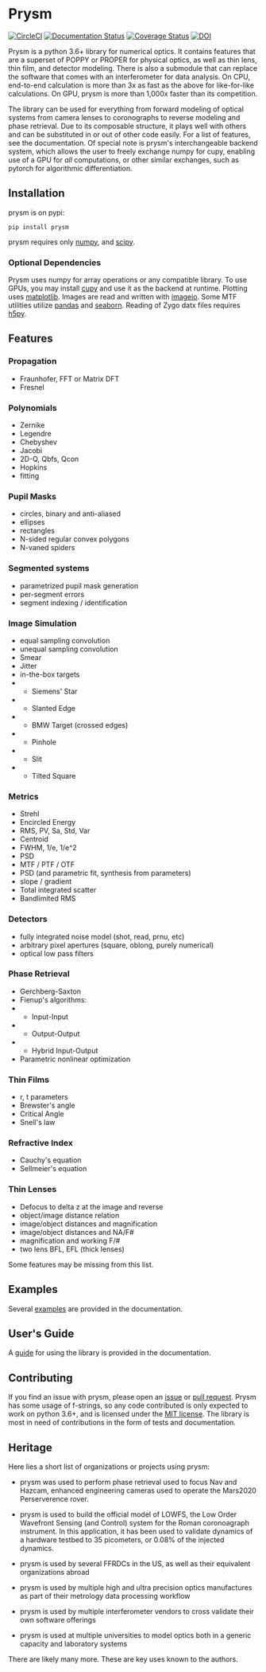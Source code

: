 # Prysm

[![CircleCI](https://circleci.com/gh/brandondube/prysm.svg?style=svg)](https://circleci.com/gh/brandondube/prysm?branch=master)
[![Documentation Status](https://readthedocs.org/projects/prysm/badge/?version=stable)](http://prysm.readthedocs.io/en/stable/?badge=stable)
[![Coverage Status](https://coveralls.io/repos/github/brandondube/prysm/badge.svg?branch=master)](https://coveralls.io/github/brandondube/prysm?branch=master) [![DOI](http://joss.theoj.org/papers/10.21105/joss.01352/status.svg)](https://doi.org/10.21105/joss.01352)


Prysm is a python 3.6+ library for numerical optics.  It contains features that are a superset of POPPY or PROPER for physical optics, as well as thin lens, thin film, and detector modeling.  There is also a submodule that can replace the software that comes with an interferometer for data analysis.  On CPU, end-to-end calculation is more than 3x as fast as the above for like-for-like calculations.  On GPU, prysm is more than 1,000x faster than its competition.

The library can be used for everything from forward modeling of optical systems from camera lenses to coronographs to reverse modeling and phase retrieval.  Due to its composable structure, it plays well with others and can be substituted in or out of other code easily.  For a list of features, see the documentation.  Of special note is prysm's interchangeable backend system, which allows the user to freely exchange numpy for cupy, enabling use of a GPU for _all_ computations, or other similar exchanges, such as pytorch for algorithmic differentiation.

## Installation

prysm is on pypi:
```
pip install prysm
```

prysm requires only [numpy](http://www.numpy.org/), and [scipy](https://www.scipy.org/).

### Optional Dependencies

Prysm uses numpy for array operations or any compatible library.  To use GPUs, you may install [cupy](https://cupy.chainer.org/) and use it as the backend at runtime.  Plotting uses [matplotlib](https://matplotlib.org/).  Images are read and written with [imageio](https://imageio.github.io/).  Some MTF utilities utilize [pandas](https://pandas.pydata.org/) and [seaborn](https://seaborn.pydata.org/).  Reading of Zygo datx files requires [h5py](https://www.h5py.org/).

## Features

### Propagation
- Fraunhofer, FFT or Matrix DFT
- Fresnel

### Polynomials
- Zernike
- Legendre
- Chebyshev
- Jacobi
- 2D-Q, Qbfs, Qcon
- Hopkins
- fitting

### Pupil Masks
- circles, binary and anti-aliased
- ellipses
- rectangles
- N-sided regular convex polygons
- N-vaned spiders

### Segmented systems
- parametrized pupil mask generation
- per-segment errors
- segment indexing / identification

### Image Simulation
- equal sampling convolution
- unequal sampling convolution
- Smear
- Jitter
- in-the-box targets
- - Siemens' Star
- - Slanted Edge
- - BMW Target (crossed edges)
- - Pinhole
- - Slit
- - Tilted Square

### Metrics
- Strehl
- Encircled Energy
- RMS, PV, Sa, Std, Var
- Centroid
- FWHM, 1/e, 1/e^2
- PSD
- MTF / PTF / OTF
- PSD (and parametric fit, synthesis from parameters)
- slope / gradient
- Total integrated scatter
- Bandlimited RMS

### Detectors
- fully integrated noise model (shot, read, prnu, etc)
- arbitrary pixel apertures (square, oblong, purely numerical)
- optical low pass filters

### Phase Retrieval
- Gerchberg-Saxton
- Fienup's algorithms:
- - Input-Input
- - Output-Output
- - Hybrid Input-Output
- Parametric nonlinear optimization

### Thin Films
- r, t parameters
- Brewster's angle
- Critical Angle
- Snell's law

### Refractive Index
- Cauchy's equation
- Sellmeier's equation

### Thin Lenses
- Defocus to delta z at the image and reverse
- object/image distance relation
- image/object distances and magnification
- image/object distances and NA/F#
- magnification and working F/#
- two lens BFL, EFL (thick lenses)

Some features may be missing from this list.

## Examples

Several [examples](https://prysm.readthedocs.io/en/stable/examples/index.html) are provided in the documentation.

## User's Guide

A [guide](https://prysm.readthedocs.io/en/stable/user_guide/index.html) for using the library is provided in the documentation.

## Contributing

If you find an issue with prysm, please open an [issue](https://github.com/brandondube/prysm/issues) or [pull request](https://github.com/brandondube/prysm/pulls).  Prysm has some usage of f-strings, so any code contributed is only expected to work on python 3.6+, and is licensed under the [MIT license](https://github.com/brandondube/prysm/blob/master/LICENSE.md).  The library is
most in need of contributions in the form of tests and documentation.

## Heritage

Here lies a short list of organizations or projects using prysm:

- prysm was used to perform phase retrieval used to focus Nav and Hazcam, enhanced engineering cameras used to operate the Mars2020 Perserverence rover.

- prysm is used to build the official model of LOWFS, the Low Order Wavefront Sensing (and Control) system for the Roman coronoagraph instrument.  In this application, it has been used to validate dynamics of a hardware testbed to 35 picometers, or 0.08% of the injected dynamics.

- prysm is used by several FFRDCs in the US, as well as their equivalent organizations abroad

- prysm is used by multiple high and ultra precision optics manufactures as part of their metrology data processing workflow

- prysm is used by multiple interferometer vendors to cross validate their own software offerings

- prysm is used at multiple universities to model optics both in a generic capacity and laboratory systems

There are likely many more.  These are key uses known to the authors.
